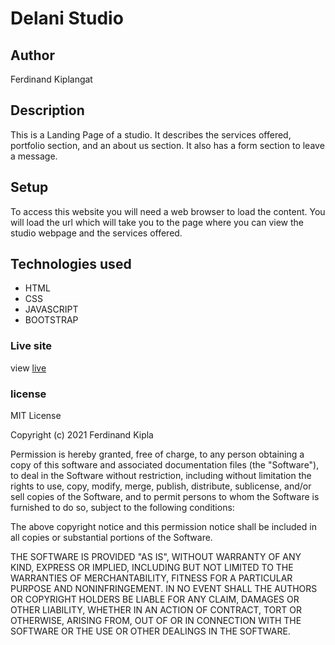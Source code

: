 # Delani Studio
## Author
Ferdinand Kiplangat
## Description
This is a Landing Page of a studio. It describes the services offered, portfolio section, and an about us section. It also has a form section to leave a message.
## Setup
To access this website you will need a web browser to load the content. You will load the url which will take you to the page where you can view the studio webpage and the services offered.
## Technologies used
* HTML
* CSS
* JAVASCRIPT
* BOOTSTRAP
### Live site
view [live](https://feddykip.github.io/Delani-studio/index.html)
### license
MIT License

Copyright (c) 2021 Ferdinand Kipla

Permission is hereby granted, free of charge, to any person obtaining a copy
of this software and associated documentation files (the "Software"), to deal
in the Software without restriction, including without limitation the rights
to use, copy, modify, merge, publish, distribute, sublicense, and/or sell
copies of the Software, and to permit persons to whom the Software is
furnished to do so, subject to the following conditions:

The above copyright notice and this permission notice shall be included in all
copies or substantial portions of the Software.

THE SOFTWARE IS PROVIDED "AS IS", WITHOUT WARRANTY OF ANY KIND, EXPRESS OR
IMPLIED, INCLUDING BUT NOT LIMITED TO THE WARRANTIES OF MERCHANTABILITY,
FITNESS FOR A PARTICULAR PURPOSE AND NONINFRINGEMENT. IN NO EVENT SHALL THE
AUTHORS OR COPYRIGHT HOLDERS BE LIABLE FOR ANY CLAIM, DAMAGES OR OTHER
LIABILITY, WHETHER IN AN ACTION OF CONTRACT, TORT OR OTHERWISE, ARISING FROM,
OUT OF OR IN CONNECTION WITH THE SOFTWARE OR THE USE OR OTHER DEALINGS IN THE
SOFTWARE.
